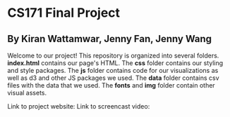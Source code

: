 # CS171 Final Project
## By Kiran Wattamwar, Jenny Fan, Jenny Wang

Welcome to our project! This repository is organized into several folders.
**index.html** contains our page's HTML.
The **css** folder contains our styling and style packages.
The **js** folder contains code for our visualizations as well as d3 and other JS packages we used.
The **data** folder contains csv files with the data that we used.
The **fonts** and **img** folder contain other visual assets.

Link to project website:
Link to screencast video:

